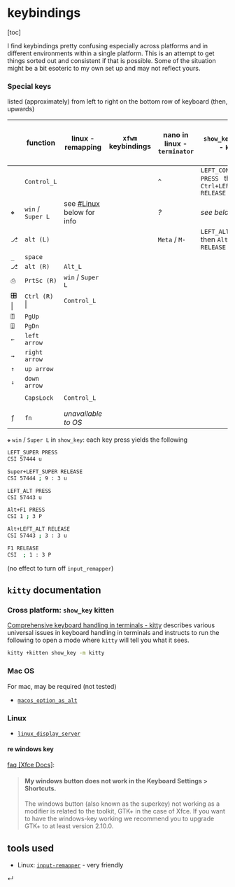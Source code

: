 # keybindings

[toc]

I find keybindings pretty confusing especially across platforms and in different environments within a single platform. This is an attempt to get things sorted out and consistent if that is possible. Some of the situation might be a bit esoteric to my own set up and may not reflect yours. 

### Special keys

listed (approximately) from left to right on the bottom row of keyboard (then, upwards)



|        | function          | linux - remapping                   | `xfwm` keybindings | nano in linux - `terminator` | `show_key` in linux - `kitty`                           | nano in linux - `kitty` |
| ------ | ----------------- | ----------------------------------- | ------------------ | ---------------------------- | ------------------------------------------------------- | ----------------------- |
|        | `Control_L`       |                                     |                    | `^`                          | `LEFT_CONTROL PRESS ` then `Ctrl+LEFT_CONTROL RELEASE ` | ?                       |
| `❖`    | `win` / `Super L` | see [#Linux](#Linux) below for info |                    | *?*                          | *see below*                                             | *?*                     |
| `⎇`    | `alt (L)`         |                                     |                    | `Meta` / `M-`                | `LEFT_ALT PRESS ` then `Alt+LEFT_ALT RELEASE `          | `Meta` / `M-`           |
| `_`    | `space`           |                                     |                    |                              |                                                         |                         |
| `⎇`    | `alt (R)`         | `Alt_L`                             |                    |                              |                                                         |                         |
| `⎙`    | `PrtSc (R)`       | `win`  / `Super L`                  |                    |                              |                                                         |                         |
| `🎛` \| | `Ctrl (R)` \|     | `Control_L`                         |                    |                              |                                                         |                         |
| `⍐`    | `PgUp`            |                                     |                    |                              |                                                         |                         |
| `⍗`    | `PgDn`            |                                     |                    |                              |                                                         |                         |
| `←`    | `left arrow`      |                                     |                    |                              |                                                         |                         |
| `→`    | `right arrow`     |                                     |                    |                              |                                                         |                         |
| `↑`    | `up arrow`        |                                     |                    |                              |                                                         |                         |
| `↓`    | `down arrow`      |                                     |                    |                              |                                                         |                         |
|        |                   |                                     |                    |                              |                                                         |                         |
|        | `CapsLock`        | `Control_L`                         |                    |                              |                                                         |                         |
|        |                   |                                     |                    |                              |                                                         |                         |
|        |                   |                                     |                    |                              |                                                         |                         |
| `ƒ`    | `fn`              | *unavailable to OS*                 |                    |                              |                                                         |                         |

`❖` `win` / `Super L` in `show_key`: each key press yields the following

```zsh
LEFT_SUPER PRESS 
CSI 57444 u

Super+LEFT_SUPER RELEASE 
CSI 57444 ; 9 : 3 u

LEFT_ALT PRESS 
CSI 57443 u

Alt+F1 PRESS 
CSI 1 ; 3 P

Alt+LEFT_ALT RELEASE 
CSI 57443 ; 3 : 3 u

F1 RELEASE 
CSI  ; 1 : 3 P
```

(no effect to turn off `input_remapper`)



## `kitty` documentation

### Cross platform: `show_key` kitten

[Comprehensive keyboard handling in terminals - kitty](https://sw.kovidgoyal.net/kitty/keyboard-protocol/) describes various universal issues in keyboard handling in terminals and instructs to run the following to open a mode where `kitty` will tell you what it sees. 

```zsh
kitty +kitten show_key -m kitty
```



### Mac OS

For mac, may be required (not tested)

* [`macos_option_as_alt`](https://man.archlinux.org/man/community/kitty/kitty.conf.5.en#macos_option_as_alt)

### Linux

* [`linux_display_server`](https://man.archlinux.org/man/community/kitty/kitty.conf.5.en#linux_display_server)

#### re windows key

[faq [Xfce Docs]](https://docs.xfce.org/faq#keyboard_related):

> #### My windows button does not work in the Keyboard Settings > Shortcuts.
>
> The windows button (also known as the superkey) not working as a  modifier is related to the toolkit, GTK+ in the case of Xfce. If you  want to have the windows-key working we recommend you to upgrade GTK+ to at least version 2.10.0. 

## tools used

* Linux: [`input-remapper`](https://github.com/sezanzeb/input-remapper) - very friendly



↵
